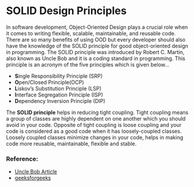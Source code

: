# SOLID Design Principles
In software development, Object-Oriented Design plays a crucial role when it comes to writing flexible, scalable, maintainable, and reusable code. There are so many benefits of using OOD but every developer should also have the knowledge of the SOLID principle for good object-oriented design in programming. The SOLID principle was introduced by Robert C. Martin, also known as Uncle Bob and it is a coding standard in programming. This principle is an acronym of the five principles which is given below…

* <strong>S</strong>ingle Responsibility Principle (SRP)
* <strong>O</strong>pen/Closed Principle(OCP)
* <strong>L</strong>iskov’s Substitution Principle (LSP)
* <strong>I</strong>nterface Segregation Principle (ISP)
* <strong>D</strong>ependency Inversion Principle (DIP)

The <strong>SOLID principle</strong> helps in reducing tight coupling. Tight coupling means a group of classes are highly dependent on one another which you should avoid in your code. Opposite of tight coupling is loose coupling and your code is considered as a good code when it has loosely-coupled classes. Loosely coupled classes minimize changes in your code, helps in making code more reusable, maintainable, flexible and stable.

### Reference:
* [Uncle Bob Article](http://butunclebob.com/ArticleS.UncleBob.PrinciplesOfOod)
* [geeksforgeeks](https://www.geeksforgeeks.org/solid-principle-in-programming-understand-with-real-life-examples/)
